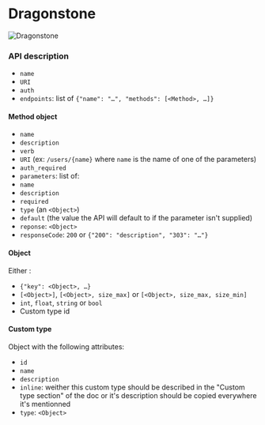 Dragonstone
===========

![Dragonstone](http://images1.wikia.nocookie.net/__cb20130501013128/gameofthrones/images/thumb/f/fb/Dragonstone_%28day%29.jpg/1000px-Dragonstone_%28day%29.jpg)

### API description
 - `name`
 - `URI`
 - `auth`
 - `endpoints`: list of `{"name": "…", "methods": [<Method>, …]}`

#### Method object
 - `name`
 - `description`
 - `verb`
 - `URI` (ex: `/users/{name}` where `name` is the name of one of the parameters)
 - `auth_required`
 - `parameters`: list of:
  - `name`
  - `description`
  - `required`
  - `type` (an `<Object>`)
  - `default` (the value the API will default to if the parameter isn't supplied)
 - `reponse`: `<Object>`
 - `responseCode`: `200` or `{"200": "description", "303": "…"}`

#### Object
Either :
 - `{"key": <Object>, …}`
 - `[<Object>]`, `[<Object>, size_max]` or `[<Object>, size_max, size_min]`
 - `int`, `float`, `string` or `bool`
 - Custom type id

#### Custom type
Object with the following attributes:
 - `id`
 - `name`
 - `description`
 - `inline`: weither this custom type should be described in the "Custom type section" of the doc or it's description should be copied everywhere it's mentionned
 - `type`: `<Object>`
